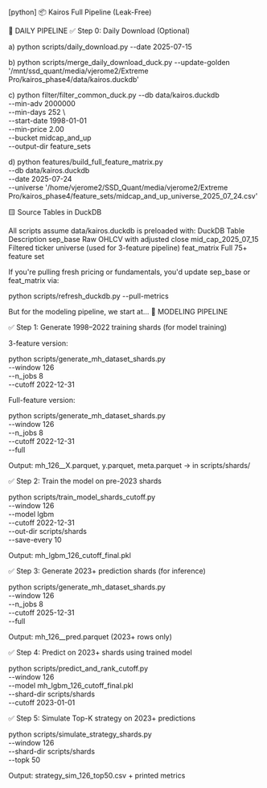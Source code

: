 [python]
📦 Kairos Full Pipeline (Leak-Free)

🔁 DAILY PIPELINE
✅ Step 0: Daily Download (Optional)

a) python scripts/daily_download.py --date 2025-07-15   

b) python scripts/merge_daily_download_duck.py --update-golden '/mnt/ssd_quant/media/vjerome2/Extreme Pro/kairos_phase4/data/kairos.duckdb'  

c) python filter/filter_common_duck.py
    --db data/kairos.duckdb \
   --min-adv 2000000 \
   --min-days 252 \     
   --start-date 1998-01-01 \
    --min-price 2.00 \
    --bucket midcap_and_up \
    --output-dir feature_sets

d) python features/build_full_feature_matrix.py \
    --db data/kairos.duckdb \
    --date 2025-07-24 \
    --universe '/home/vjerome2/SSD_Quant/media/vjerome2/Extreme Pro/kairos_phase4/feature_sets/midcap_and_up_universe_2025_07_24.csv'

🟨 Source Tables in DuckDB

All scripts assume data/kairos.duckdb is preloaded with:
DuckDB Table	Description
sep_base	Raw OHLCV with adjusted close
mid_cap_2025_07_15	Filtered ticker universe (used for 3-feature pipeline)
feat_matrix	Full 75+ feature set


If you're pulling fresh pricing or fundamentals, you'd update sep_base or feat_matrix via:

python scripts/refresh_duckdb.py --pull-metrics

But for the modeling pipeline, we start at...
🧱 MODELING PIPELINE

✅ Step 1: Generate 1998–2022 training shards (for model training)

3-feature version:

python scripts/generate_mh_dataset_shards.py \
  --window 126 \
  --n_jobs 8 \
  --cutoff 2022-12-31

Full-feature version:

python scripts/generate_mh_dataset_shards.py \
  --window 126 \
  --n_jobs 8 \
  --cutoff 2022-12-31 \
  --full

Output:
mh_126_<TICKER>_X.parquet, y.parquet, meta.parquet → in scripts/shards/



✅ Step 2: Train the model on pre-2023 shards

python scripts/train_model_shards_cutoff.py \
  --window 126 \
  --model lgbm \
  --cutoff 2022-12-31 \
  --out-dir scripts/shards \
  --save-every 10

Output:
mh_lgbm_126_cutoff_final.pkl

✅ Step 3: Generate 2023+ prediction shards (for inference)

python scripts/generate_mh_dataset_shards.py \
  --window 126 \
  --n_jobs 8 \
  --cutoff 2025-12-31 \
  --full


Output:
mh_126_<TICKER>_pred.parquet (2023+ rows only)

✅ Step 4: Predict on 2023+ shards using trained model

python scripts/predict_and_rank_cutoff.py \
  --window 126 \
  --model mh_lgbm_126_cutoff_final.pkl \
  --shard-dir scripts/shards \
  --cutoff 2023-01-01


✅ Step 5: Simulate Top-K strategy on 2023+ predictions

python scripts/simulate_strategy_shards.py \
  --window 126 \
  --shard-dir scripts/shards \
  --topk 50

Output:
strategy_sim_126_top50.csv + printed metrics
